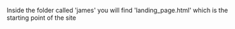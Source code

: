 Inside the folder called 'james' you will find
'landing_page.html' which is the starting point of the site